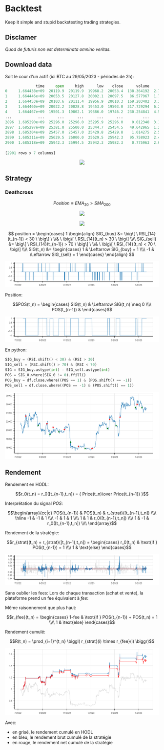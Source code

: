 # Backtest

Keep it simple and stupid backstesting trading strategies.

## Disclamer

_Quod de futuris non est determinata omnino veritas._

## Download data

Soit le cour d'un actif (ici BTC au 29/05/2023 - périodes de 2h):

```python
              time     open     high      low    close      volume         count
0     1.664438e+09  20119.9  20119.9  19968.2  20053.4  138.364192  2.771255e+06
1     1.664446e+09  20053.5  20127.8  20002.1  20097.5   86.577967  1.737841e+06
2     1.664453e+09  20103.6  20111.4  19956.9  20010.3  169.203402  3.390640e+06
3     1.664460e+09  20022.2  20028.8  19453.0  19503.0  317.729294  6.274010e+06
4     1.664467e+09  19501.3  19802.1  19386.0  19746.2  230.254841  4.505230e+06
...            ...      ...      ...      ...      ...         ...           ...
2896  1.685290e+09  25296.0  25296.0  25295.9  25296.0    0.012348  3.123668e+02
2897  1.685297e+09  25381.0  25500.0  25344.7  25454.5   49.642965  1.261837e+06
2898  1.685304e+09  25457.0  25457.0  25429.8  25429.8    1.014275  2.579427e+04
2899  1.685311e+09  25629.5  26000.0  25629.5  25942.3   95.758923  2.472821e+06
2900  1.685318e+09  25942.3  25994.5  25942.3  25982.3    0.775963  2.015425e+04

[2901 rows x 7 columns]
```

<p align="center"><img src="img/20260529-0349.png" /></p>

## Strategy

### Deathcross

$$ Position \equiv EMA_{20} > SMA_{200} $$

<p align="center"><img src="img/20260529-0350.png" /></p>

<p align="center"><img src="img/20260529-0351.png" /></p>

$$
position = \begin{cases} 1
\begin{align} SIG_{buy} &= \big\[ \  RSI_{14}(t_{n-1}) < 30 \  \big\]  \  \\& \  \big\[ \  RSI_{14}(t_n) > 30 \  \big\]
        \\\\ SIG_{sell} &= \big\[ \  RSI_{14}(t_{n-1}) > 70 \  \big\] \  \\& \  \big\[ \  RSI_{14}(t_n) < 70 \  \big\]
        \\\\ SIG(t_n)   &= \begin{cases} 1 & \Leftarrow  SIG_{buy} = 1
                                   \\\\ -1 & \Leftarrow  SIG_{sell} = 1
                           \end{cases}
\end{align}
$$

<p align="center"><img src="img/20230520_003.png" /></p>

Position: 

$$POS(t_n) = \begin{cases} SIG(t_n) & \Leftarrow SIG(t_n) \neq 0 \\\\ POS(t_{n-1}) & \end{cases}$$

<p align="center"><img src="img/20230520_004.png" /></p>


En python:

```python
SIG_buy = (RSI.shift() < 30) & (RSI > 30)
SIG_sell = (RSI.shift() > 70) & (RSI < 70)
SIG = SIG_buy.astype(int) - SIG_sell.astype(int)
POS = SIG_0.where(SIG_0 != 0).ffill()
POS_buy = df.close.where((POS == 1) & (POS.shift() == -1))
POS_sell = df.close.where((POS == -1) & (POS.shift() == 1))
```

<p align="center"><img src="img/20230520_005.png" /></p>

## Rendement

Rendement en HODL:

$$r_0(t_n) = r_0([t_{n-1},t_n]) = { Price(t_n)\over Price(t_{n-1}) }$$

Interprétation du signal $POS$:

$$\begin{array}{cc|c} POS(t_{n-1}) & POS(t_n) & r_{strat}([t_{n-1},t_n]) \\\\ \hline -1 & -1 & 1 \\\\ -1 & 1 & 1 \\\\ 1 & 1 & r_0([t_{n-1},t_n]) \\\\ 1 & -1 & r_0([t_{n-1},t_n]) \\\\ \end{array}$$

Rendement de la stratégie:

$$r_{strat}(t_n) = r_{strat}([t_{n-1},t_n]) = \begin{cases} r_0(t_n) & \text{if } POS(t_{n-1}) = 1 \\\\ 1 & \text{else} \end{cases}$$

<p align="center"><img src="img/20230520_006.png" /></p>

Sans oublier les fees: Lors de chaque transaction (achat et vente), la plateforme prend un fee équivalent à $fee%$:

Même raisonnement que plus haut:

$$r_{fee}(t_n) = \begin{cases} 1-fee & \text{if } POS(t_{n-1}) + POS(t_n) = 1 \\\\ 1 & \text{else} \end{cases}$$

Rendement cumulé:

$$R(t_n) = \prod_{i=1}^{t_n} \biggl( r_{strat}(i) \times r_{fee}(i) \biggr)$$

<p align="center"><img src="img/20230520_007.png" /></p>

Avec:

  - en grisé, le rendement cumulé en HODL
  - en bleu, le rendement brut cumulé de la stratégie
  - en rouge, le rendement net cumulé de la stratégie

